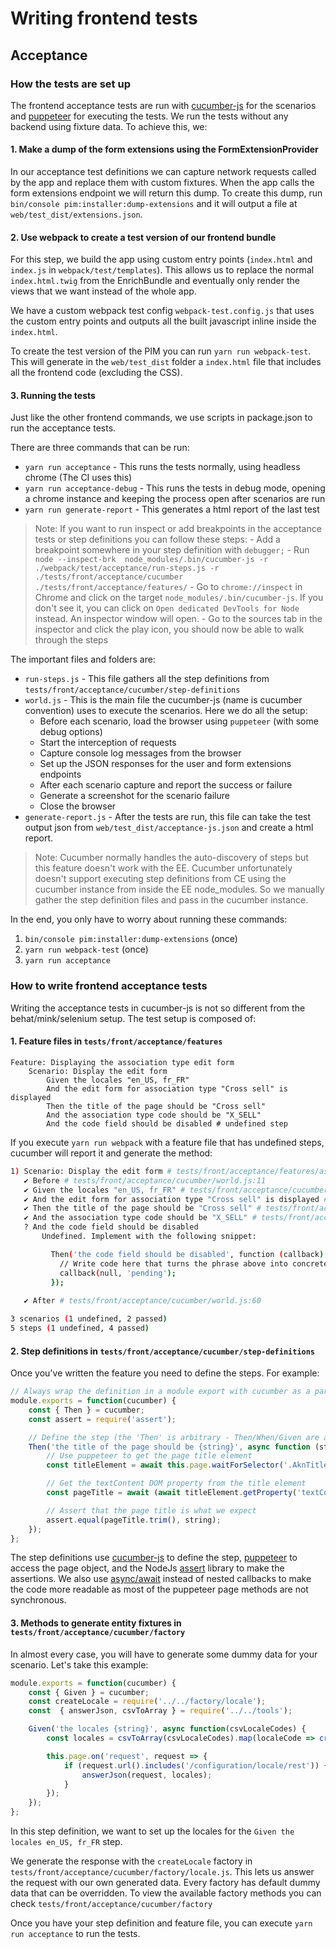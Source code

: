 # Writing frontend tests

## Acceptance

### How the tests are set up

The frontend acceptance tests are run with [cucumber-js]() for the scenarios and [puppeteer]() for executing the tests. We run the tests without any backend using fixture data. To achieve this, we:

#### 1. Make a dump of the form extensions using the FormExtensionProvider

In our acceptance test definitions we can capture network requests called by the app and replace them with custom fixtures. When the app calls the form extensions endpoint we will return this dump. To create this dump, run `bin/console pim:installer:dump-extensions` and it will output a file at `web/test_dist/extensions.json`. 

#### 2. Use webpack to create a test version of our frontend bundle
For this step, we build the app using custom entry points (`index.html` and `index.js` in `webpack/test/templates`). This allows us to replace the normal `index.html.twig` from the EnrichBundle and eventually only render the views that we want instead of the whole app. 

We have a custom webpack test config `webpack-test.config.js` that uses the custom entry points and outputs all the built javascript inline inside the `index.html`. 

To create the test version of the PIM you can run `yarn run webpack-test`. This will generate in the `web/test_dist` folder a `index.html` file that includes all the frontend code (excluding the CSS). 

#### 3. Running the tests

Just like the other frontend commands, we use scripts in package.json to run the acceptance tests.

There are three commands that can be run: 
- `yarn run acceptance` - This runs the tests normally, using headless chrome (The CI uses this)
- `yarn run acceptance-debug` - This runs the tests in debug mode, opening a chrome instance and keeping the process open after scenarios are run
- `yarn run generate-report` - This generates a html report of the last test

> Note: If you want to run inspect or add breakpoints in the acceptance tests or step definitions you can follow these steps:
    - Add a breakpoint somewhere in your step definition with `debugger;`
    - Run `node --inspect-brk  node_modules/.bin/cucumber-js -r ./webpack/test/acceptance/run-steps.js -r ./tests/front/acceptance/cucumber ./tests/front/acceptance/features/`
    - Go to `chrome://inspect` in Chrome and click on the target `node_modules/.bin/cucumber-js`. If you don't see it, you can click on `Open dedicated DevTools for Node` instead. An inspector window will open. 
    - Go to the sources tab in the inspector and click the play icon, you should now be able to walk through the steps

The important files and folders are:
- `run-steps.js` - This file gathers all the step definitions from `tests/front/acceptance/cucumber/step-definitions`
- `world.js` - This is the main file the cucumber-js (name is cucumber convention) uses to execute the scenarios. Here we do all the setup:
    - Before each scenario, load the browser using `puppeteer` (with some debug options)
    - Start the interception of requests
    - Capture console log messages from the browser
    - Set up the JSON responses for the user and form extensions endpoints
    - After each scenario capture and report the success or failure
    - Generate a screenshot for the scenario failure
    - Close the browser
- `generate-report.js` - After the tests are run, this file can take the test output json from `web/test_dist/acceptance-js.json` and create a html report. 

> Note: Cucumber normally handles the auto-discovery of steps but this feature doesn't work with the EE. Cucumber unfortunately doesn't support executing step definitions from CE using the cucumber instance from inside the EE node_modules. So we manually gather the step definition files and pass in the cucumber instance.

In the end, you only have to worry about running these commands:
1. `bin/console pim:installer:dump-extensions` (once)
2. `yarn run webpack-test` (once)
3. `yarn run acceptance`

### How to write frontend acceptance tests

Writing the acceptance tests in cucumber-js is not so different from the behat/mink/selenium setup. The test setup is composed of:

#### 1. Feature files in `tests/front/acceptance/features`

```gherkin
Feature: Displaying the association type edit form
    Scenario: Display the edit form
        Given the locales "en_US, fr_FR"
        And the edit form for association type "Cross sell" is displayed
        Then the title of the page should be "Cross sell"
        And the association type code should be "X_SELL"
        And the code field should be disabled # undefined step

```

If you execute `yarn run webpack` with a feature file that has undefined steps, cucumber will report it and generate the method:
```bash
1) Scenario: Display the edit form # tests/front/acceptance/features/association-type/edit.feature:2
   ✔ Before # tests/front/acceptance/cucumber/world.js:11
   ✔ Given the locales "en_US, fr_FR" # tests/front/acceptance/cucumber/step-definitions/structure/locales.js:6
   ✔ And the edit form for association type "Cross sell" is displayed # tests/front/acceptance/cucumber/step-definitions/association-type/edit.js:6
   ✔ Then the title of the page should be "Cross sell" # tests/front/acceptance/cucumber/step-definitions/page.js:5
   ✔ And the association type code should be "X_SELL" # tests/front/acceptance/cucumber/step-definitions/association-type/edit.js:29
   ? And the code field should be disabled
       Undefined. Implement with the following snippet:

         Then('the code field should be disabled', function (callback) {
           // Write code here that turns the phrase above into concrete actions
           callback(null, 'pending');
         });
       
   ✔ After # tests/front/acceptance/cucumber/world.js:60

3 scenarios (1 undefined, 2 passed)
5 steps (1 undefined, 4 passed)
```

#### 2. Step definitions in `tests/front/acceptance/cucumber/step-definitions`

Once you've written the feature you need to define the steps. For example:

```javascript
// Always wrap the definition in a module export with cucumber as a parameter
module.exports = function(cucumber) {
    const { Then } = cucumber;
    const assert = require('assert');

    // Define the step (the 'Then' is arbitrary - Then/When/Given are all aliases for the defineStep method of cucumber)
    Then('the title of the page should be {string}', async function (string) {
        // Use puppeteer to get the page title element
        const titleElement = await this.page.waitForSelector('.AknTitleContainer-title');

        // Get the textContent DOM property from the title element
        const pageTitle = await (await titleElement.getProperty('textContent')).jsonValue();

        // Assert that the page title is what we expect
        assert.equal(pageTitle.trim(), string);
    });
};

```

The step definitions use [cucumber-js](https://github.com/cucumber/cucumber-js) to define the step, [puppeteer](https://github.com/GoogleChrome/puppeteer) to access the page object, and the NodeJs [assert](https://nodejs.org/api/assert.html) library to make the assertions. We also use [async/await](https://developer.mozilla.org/en-US/docs/Web/JavaScript/Reference/Statements/async_function) instead of nested callbacks to make the code more readable as most of the puppeteer page methods are not synchronous. 

#### 3. Methods to generate entity fixtures in `tests/front/acceptance/cucumber/factory`

In almost every case, you will have to generate some dummy data for your scenario. Let's take this example: 

```javascript
module.exports = function(cucumber) {
    const { Given } = cucumber;
    const createLocale = require('../../factory/locale');
    const  { answerJson, csvToArray } = require('../../tools');

    Given('the locales {string}', async function(csvLocaleCodes) {
        const locales = csvToArray(csvLocaleCodes).map(localeCode => createLocale({code: localeCode}));

        this.page.on('request', request => {
            if (request.url().includes('/configuration/locale/rest')) {
                answerJson(request, locales);
            }
        });
    });
};
```

In this step definition, we want to set up the locales for the `Given the locales en_US, fr_FR` step. 

We generate the response with the `createLocale` factory in `tests/front/acceptance/cucumber/factory/locale.js`. This lets us answer the request with our own generated data. Every factory has default dummy data that can be overridden. To view the available factory methods you can check `tests/front/acceptance/cucumber/factory`

Once you have your step definition and feature file, you can execute `yarn run acceptance` to run the tests. 

